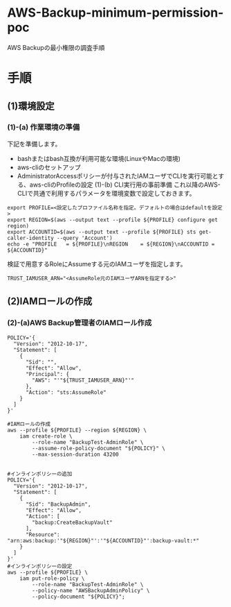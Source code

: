 # AWS-Backup-minimum-permission-poc
AWS Backupの最小権限の調査手順


# 手順
## (1)環境設定
### (1)-(a) 作業環境の準備
下記を準備します。
- bashまたはbash互換が利用可能な環境(LinuxやMacの環境)
- aws-cliのセットアップ
- AdministratorAccessポリシーが付与されたIAMユーザでCLIを実行可能とする、aws-cliのProfileの設定
(1)-(b) CLI実行用の事前準備
これ以降のAWS-CLIで共通で利用するパラメータを環境変数で設定しておきます。
```shell
export PROFILE=<設定したプロファイル名称を指定。デフォルトの場合はdefaultを設定>
export REGION=$(aws --output text --profile ${PROFILE} configure get region)
export ACCOUNTID=$(aws --output text --profile ${PROFILE} sts get-caller-identity --query 'Account')
echo -e "PROFILE   = ${PROFILE}\nREGION    = ${REGION}\nACCOUNTID = ${ACCOUNTID}"
```
検証で用意するRoleにAssumeする元のIAMユーザを指定します。
```shell
TRUST_IAMUSER_ARN="<AssumeRole元のIAMユーザARNを指定する>"
```
## (2)IAMロールの作成
### (2)-(a)AWS Backup管理者のIAMロール作成
```shell
POLICY='{
  "Version": "2012-10-17",
  "Statement": [
    {
      "Sid": "",
      "Effect": "Allow",
      "Principal": {
        "AWS": "'"${TRUST_IAMUSER_ARN}"'"
      },
      "Action": "sts:AssumeRole"
    }
  ]
}'

#IAMロールの作成
aws --profile ${PROFILE} --region ${REGION} \
    iam create-role \
        --role-name "BackupTest-AdminRole" \
        --assume-role-policy-document "${POLICY}" \
        --max-session-duration 43200


#インラインポリシーの追加
POLICY='{
  "Version": "2012-10-17",
  "Statement": [
    {
      "Sid": "BackupAdmin",
      "Effect": "Allow",
      "Action": [
        "backup:CreateBackupVault"
      ],
      "Resource": "arn:aws:backup:'"${REGION}"':'"${ACCOUNTID}"':backup-vault:*"
    }
  ]
}'
#インラインポリシーの設定
aws --profile ${PROFILE} \
    iam put-role-policy \
        --role-name "BackupTest-AdminRole" \
        --policy-name "AWSBackupAdminPolicy" \
        --policy-document "${POLICY}";
        
```
